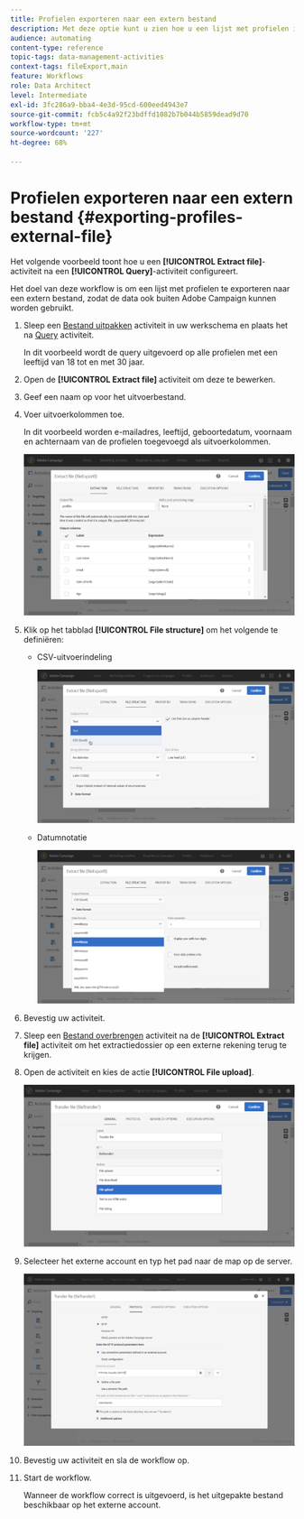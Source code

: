 ```yaml
---
title: Profielen exporteren naar een extern bestand
description: Met deze optie kunt u zien hoe u een lijst met profielen in de vorm van een extern bestand exporteert, zodat de gegevens buiten Adobe Campaign kunnen worden gebruikt.
audience: automating
content-type: reference
topic-tags: data-management-activities
context-tags: fileExport,main
feature: Workflows
role: Data Architect
level: Intermediate
exl-id: 3fc286a9-bba4-4e3d-95cd-600eed4943e7
source-git-commit: fcb5c4a92f23bdffd1082b7b044b5859dead9d70
workflow-type: tm+mt
source-wordcount: '227'
ht-degree: 68%

---
```


# Profielen exporteren naar een extern bestand {#exporting-profiles-external-file}

Het volgende voorbeeld toont hoe u een **[!UICONTROL Extract file]**-activiteit na een **[!UICONTROL Query]**-activiteit configureert.

Het doel van deze workflow is om een lijst met profielen te exporteren naar een extern bestand, zodat de data ook buiten Adobe Campaign kunnen worden gebruikt.

1. Sleep een [Bestand uitpakken](../../automating/using/extract-file.md) activiteit in uw werkschema en plaats het na [Query](../../automating/using/query.md) activiteit.

   In dit voorbeeld wordt de query uitgevoerd op alle profielen met een leeftijd van 18 tot en met 30 jaar.

1. Open de **[!UICONTROL Extract file]** activiteit om deze te bewerken.
1. Geef een naam op voor het uitvoerbestand.
1. Voer uitvoerkolommen toe.

   In dit voorbeeld worden e-mailadres, leeftijd, geboortedatum, voornaam en achternaam van de profielen toegevoegd als uitvoerkolommen.

   ![](assets/wkf_data_export6.png)

1. Klik op het tabblad **[!UICONTROL File structure]** om het volgende te definiëren:

   * CSV-uitvoerindeling

     ![](assets/wkf_data_export7.png)

   * Datumnotatie

     ![](assets/wkf_data_export9.png)

1. Bevestig uw activiteit.
1. Sleep een [Bestand overbrengen](../../automating/using/transfer-file.md) activiteit na de **[!UICONTROL Extract file]** activiteit om het extractiedossier op een externe rekening terug te krijgen.
1. Open de activiteit en kies de actie **[!UICONTROL File upload]**.

   ![](assets/wkf_data_export11.png)

1. Selecteer het externe account en typ het pad naar de map op de server.

   ![](assets/wkf_data_export12.png)

1. Bevestig uw activiteit en sla de workflow op.
1. Start de workflow.

   Wanneer de workflow correct is uitgevoerd, is het uitgepakte bestand beschikbaar op het externe account.
